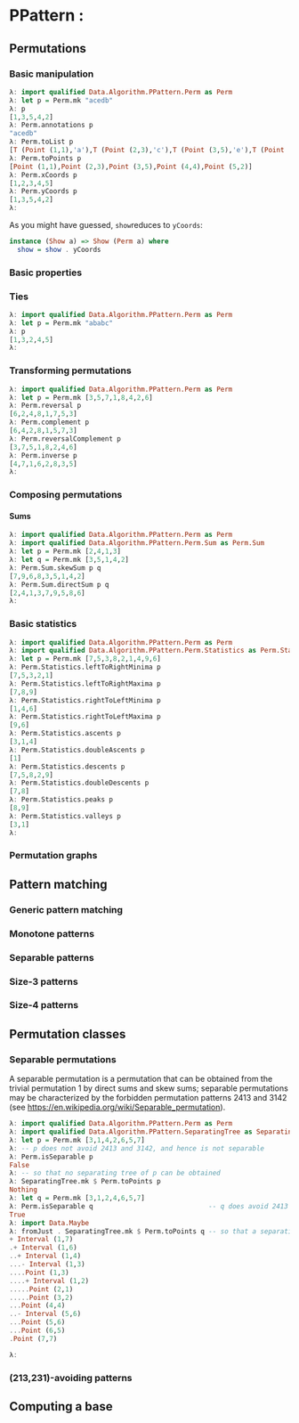 # PPattern :

## Permutations

### Basic manipulation

```haskell
λ: import qualified Data.Algorithm.PPattern.Perm as Perm
λ: let p = Perm.mk "acedb"
λ: p
[1,3,5,4,2]
λ: Perm.annotations p
"acedb"
λ: Perm.toList p
[T (Point (1,1),'a'),T (Point (2,3),'c'),T (Point (3,5),'e'),T (Point (4,4),'d'),T (Point (5,2),'b')]
λ: Perm.toPoints p
[Point (1,1),Point (2,3),Point (3,5),Point (4,4),Point (5,2)]
λ: Perm.xCoords p
[1,2,3,4,5]
λ: Perm.yCoords p
[1,3,5,4,2]
λ:
```

As you might have guessed, `show`reduces to `yCoords`:

```haskell
instance (Show a) => Show (Perm a) where
  show = show . yCoords
```

### Basic properties


### Ties

```haskell
λ: import qualified Data.Algorithm.PPattern.Perm as Perm
λ: let p = Perm.mk "ababc"
λ: p
[1,3,2,4,5]
λ:
```

### Transforming permutations

```haskell
λ: import qualified Data.Algorithm.PPattern.Perm as Perm
λ: let p = Perm.mk [3,5,7,1,8,4,2,6]
λ: Perm.reversal p
[6,2,4,8,1,7,5,3]
λ: Perm.complement p
[6,4,2,8,1,5,7,3]
λ: Perm.reversalComplement p
[3,7,5,1,8,2,4,6]
λ: Perm.inverse p
[4,7,1,6,2,8,3,5]
λ:
```

### Composing permutations

#### Sums

```haskell
λ: import qualified Data.Algorithm.PPattern.Perm as Perm
λ: import qualified Data.Algorithm.PPattern.Perm.Sum as Perm.Sum
λ: let p = Perm.mk [2,4,1,3]
λ: let q = Perm.mk [3,5,1,4,2]
λ: Perm.Sum.skewSum p q
[7,9,6,8,3,5,1,4,2]
λ: Perm.Sum.directSum p q
[2,4,1,3,7,9,5,8,6]
λ:
```

### Basic statistics

```haskell
λ: import qualified Data.Algorithm.PPattern.Perm as Perm
λ: import qualified Data.Algorithm.PPattern.Perm.Statistics as Perm.Statistics
λ: let p = Perm.mk [7,5,3,8,2,1,4,9,6]
λ: Perm.Statistics.leftToRightMinima p
[7,5,3,2,1]
λ: Perm.Statistics.leftToRightMaxima p
[7,8,9]
λ: Perm.Statistics.rightToLeftMinima p
[1,4,6]
λ: Perm.Statistics.rightToLeftMaxima p
[9,6]
λ: Perm.Statistics.ascents p
[3,1,4]
λ: Perm.Statistics.doubleAscents p
[1]
λ: Perm.Statistics.descents p
[7,5,8,2,9]
λ: Perm.Statistics.doubleDescents p
[7,8]
λ: Perm.Statistics.peaks p
[8,9]
λ: Perm.Statistics.valleys p
[3,1]
λ:
```

### Permutation graphs

## Pattern matching

### Generic pattern matching

### Monotone patterns

### Separable patterns

### Size-3 patterns

### Size-4 patterns

## Permutation classes

### Separable permutations

A separable permutation is a permutation that can be obtained from the trivial
permutation 1 by direct sums and skew sums;
separable permutations may be characterized by the forbidden permutation patterns
2413 and 3142
(see <https://en.wikipedia.org/wiki/Separable_permutation>).

```haskell
λ: import qualified Data.Algorithm.PPattern.Perm as Perm
λ: import qualified Data.Algorithm.PPattern.SeparatingTree as SeparatingTree
λ: let p = Perm.mk [3,1,4,2,6,5,7]
λ: -- p does not avoid 2413 and 3142, and hence is not separable
λ: Perm.isSeparable p                  
False
λ: -- so that no separating tree of p can be obtained
λ: SeparatingTree.mk $ Perm.toPoints p
Nothing
λ: let q = Perm.mk [3,1,2,4,6,5,7]
λ: Perm.isSeparable q                             -- q does avoid 2413 and 3142, and hence is separable
True
λ: import Data.Maybe
λ: fromJust . SeparatingTree.mk $ Perm.toPoints q -- so that a separating tree of q can be obtained
+ Interval (1,7)
.+ Interval (1,6)
..+ Interval (1,4)
...- Interval (1,3)
....Point (1,3)
....+ Interval (1,2)
.....Point (2,1)
.....Point (3,2)
...Point (4,4)
..- Interval (5,6)
...Point (5,6)
...Point (6,5)
.Point (7,7)

λ:
```

### (213,231)-avoiding patterns

## Computing a base
